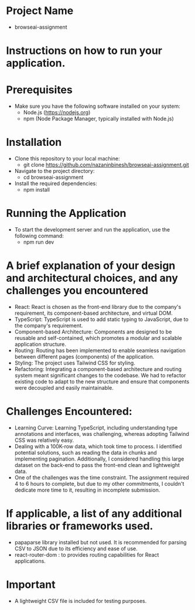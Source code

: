 # Project Name
- browseai-assignment

# Instructions on how to run your application.
# Prerequisites
- Make sure you have the following software installed on your system:
    - Node.js (https://nodejs.org)
    - npm (Node Package Manager, typically installed with Node.js)

# Installation
- Clone this repository to your local machine:    
    - git clone https://github.com/nazaninbinesh/browseai-assignment.git
- Navigate to the project directory:
    - cd browseai-assignment
- Install the required dependencies:
    - npm install

# Running the Application
- To start the development server and run the application, use the following command:
    - npm run dev




# A brief explanation of your design and architectural choices, and any challenges you encountered
- React: React is chosen as the front-end library due to the company's requirement, its component-based architecture, and virtual DOM.
- TypeScript: TypeScript is used to add static typing to JavaScript, due to the company's requirement.
- Component-based Architecture: Components are designed to be reusable and self-contained, which promotes a modular and scalable application structure.
- Routing: Routing has been implemented to enable seamless navigation between different pages (components) of the application.
- Styling: The project uses Tailwind CSS for styling. 
- Refactoring: Integrating a component-based architecture and routing system meant significant changes to the codebase. We had to refactor existing code to adapt to the new structure and ensure that components were decoupled and easily maintainable.

# Challenges Encountered:
- Learning Curve: Learning TypeScript, including understanding type annotations and interfaces, was challenging, whereas adopting Tailwind CSS was relatively easy.
- Dealing with a 100K-row data, which took time to process. I identified potential solutions, such as reading the data in chunks and implementing pagination. Additionally, I considered handling this large dataset on the back-end to pass the front-end clean and lightweight data.
- One of the challenges was the time constraint. The assignment required 4 to 6 hours to complete, but due to my other commitments, I couldn't dedicate more time to it, resulting in incomplete submission.

# If applicable, a list of any additional libraries or frameworks used.
- papaparse library installed but not used. It is recommended for parsing CSV to JSON due to its efficiency and ease of use.
- react-router-dom : to  provides routing capabilities for React applications.


# Important 
 - A lightweight CSV file is included for testing purposes.
 